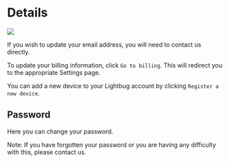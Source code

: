 # Details

![](https://upload.r2.lb.chasm.cloud/2025/10/imgur/8o0Z4Uf.png)

If you wish to update your email address, you will need to
contact us directly.

To update your billing information, click `Go to billing`. This
will redirect you to the appropriate Settings page.

You can add a new device to your Lightbug account by
clicking `Register a new device`.

## Password

Here you can change your password.

Note: If you have forgotten your password or you are having
any difficulty with this, please contact us.
